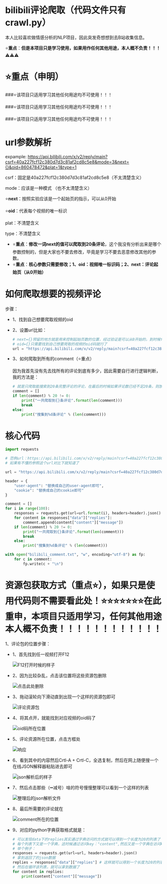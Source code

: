 # bilibili评论爬取（代码文件只有crawl.py）

本人比较喜欢做情感分析的NLP项目，因此突发奇想想到去B站收集信息。

⭐**重点**：**但是本项目只是学习使用，如果用作任何其他用途，本人概不负责！！！**⚠⚠⚠

# ⭐重点（申明）

###⭐该项目只适用学习其他任何用途均不可使用！！！

###⭐该项目只适用学习其他任何用途均不可使用！！！

###⭐该项目只适用学习其他任何用途均不可使用！！！

# url参数解析

expample: https://api.bilibili.com/x/v2/reply/main?csrf=40a227fcf12c380d7d3c81af2cd8c5e8&mode=3&next={}&oid=860478472&plat=1&type=1

csrf：固定是40a227fcf12c380d7d3c81af2cd8c5e8（不太清楚含义）

mode：应该是一种模式 （也不太清楚含义）

⭐**next**：按照实验应该是一个起始页的指示，可以从0开始

⭐**oid**：代表每个视频的唯一标识

plat：不清楚含义

type：不清楚含义

- ⭐**重点**：**修改一词next的值可以爬取到20条评论**，这个我没有分析出来是哪个参数控制的，但是大家也不要去修改，毕竟是学习不要去恶意修改其他的参数。
- ⭐**重点**：**核心参数只需要修改；1、oid：视频唯一标识码；2、next：评论起始页（从0开始）**

# 如何爬取想要的视频评论

步骤：

- 1、找到自己想要爬取视频的oid

- 2、设置url比如：

  ```python
  # next={}预留的地方就是用来控制起始页数的位置，经过验证是可以从0开始的，到时候for循环的时候用.fotmat()方法补全即可
  # oid={}只需要找到自己想要爬取的视频的oid码就行了
  url = "https://api.bilibili.com/x/v2/reply/main?csrf=40a227fcf12c380d7d3c81af2cd8c5e8&mode=3&next={}&oid=去找到自己想要爬取的视频的oid码然后把这儿替换掉即可&plat=1&type=1"
  ```

- 3、如何爬取到所有的comment（⭐重点）

  因为我首先没有先去找所有的评论到底有多少，因此需要自行进行逻辑判断，我的方法是：

  ```python
  # 就是只爬取能搜索到20条完整评论的评论，在最后的时候如果评论数已经不足20条，则放弃，这样也不会损失多少数据对于评论比较多的视频，如果评论数太少的视频大家可以自行修改代码将这部分删除即可。
  comment = []
  if len(comment) % 20 != 0:
      print("一共爬取到{}条评论".format(len(comment)))
      break
  else:
      print("搜集到%d条评论" % (len(comment)))
  ```

# 核心代码

```python
import requests

# 范例url：https://api.bilibili.com/x/v2/reply/main?csrf=40a227fcf12c380d7d3c81af2cd8c5e8&mode=3&next=3&oid=861032963&plat=1&type=1
# 如果有不懂的参照这个url对比下就知道了

url = "https://api.bilibili.com/x/v2/reply/main?csrf=40a227fcf12c380d7d3c81af2cd8c5e8&mode=3&next={}（这儿提示，从0开始即可）&oid=（替换成自己想要爬取的视频的oid码即可）&plat=1&type=1"

header = {
    "user-agent": "替换成自己的user-agent即可",
    "cookie": "替换成自己的cookie即可"
}

comment = []
for i in range(100):
    responses = requests.get(url=url.format(i), headers=header).json()
    for content in responses["data"]["replies"]:
        comment.append(content["content"]["message"])
    if len(comment) % 20 != 0:
        print("一共爬取到{}条评论".format(len(comment)))
        break
    else:
        print("搜集到%d条评论" % (len(comment)))

with open("bilibili_comment.txt", "w", encoding="utf-8") as fp:
    for c in comment:
        fp.write(c + "\n")
```

# 资源包获取方式（重点⭐），如果只是使用代码则不需要看此处！⭐⭐⭐⭐⭐⭐⭐在此重申，本项目只适用学习，任何其他用途本人概不负责！！！！！！！！！！！！

1、评论包的位置步骤：

- 1、首先找到任一视频打开F12

  ![F12打开时候的样子](./F12打开时候的样子.png)

  

- 2、因为比较杂乱，点击该位置将这些资源包删除

  ![点击此处删除](./点击此处删除.png)

  

- 3、拖动滚轮向下滑动直到出现一个这样的资源包即可

  ![评论资源包](./评论资源包.png)

  

- 4、将其点开，就能找到对应视频的oid码了

  ![oid码所在位置](./oid码所在位置.png)

  

- 5、评论资源所在位置，点击方框处

  ![响应](./响应.png)



- 6、看到其中的内容然后Crtl-A + Crtl-C，全选复制，然后在网上随便搜一个在线JSON解释器粘贴进去即可

  ![json解析后的样子](./json解析后的样子.png)

- 7、然后点击那些（➖减号）啥的符号慢慢整理可以看到一个这样的列表

  ![整理后的json解析文件](./整理后的json解析文件.png)

- 8、最后所需要的评论就在

  ![comment所在的位置](./comment所在的位置.png)

- 9、对应的python字典获取格式就是：

  ```python
  # 可以发现data下的replies其实通过字典访问的方式就可以得到一个长度为20的列表了（这儿看第7步的图片就可以看出来）
  # 每个列表下又是一个字典，这时候通过访问key："content",然后又是一个字典在访问key："message"就可以拿到数据了
  # 举个例子：
  responses = requests.get(url=url, headers=header).json()
  # 拿到返回了的json数据
  replies = responses["data"]["replies"] # 这样就可以得到一个长度为20的列表了
  # 然后在循环该列表，就可以拿到数据了
  for content in replies:
      print(content["content"]["message"])
  ```

  
